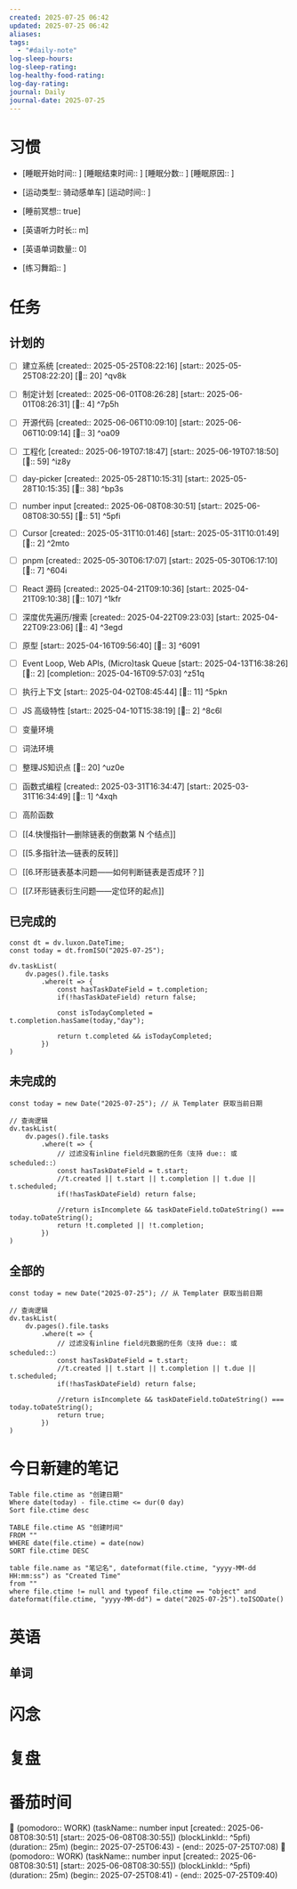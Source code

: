 ```yaml
---
created: 2025-07-25 06:42
updated: 2025-07-25 06:42
aliases: 
tags:
  - "#daily-note"
log-sleep-hours: 
log-sleep-rating: 
log-healthy-food-rating: 
log-day-rating: 
journal: Daily
journal-date: 2025-07-25
---
```

# 习惯
- [睡眠开始时间:: ] [睡眠结束时间:: ] [睡眠分数:: ] [睡眠原因:: ] 
- [运动类型:: 骑动感单车] [运动时间:: ]
- [睡前冥想:: true]

- [英语听力时长:: m]
- [英语单词数量:: 0]

- [练习舞蹈:: ]

# 任务

## 计划的

- [ ] 建立系统 [created:: 2025-05-25T08:22:16] [start:: 2025-05-25T08:22:20] [🍅:: 20]  ^qv8k
- [ ] 制定计划 [created:: 2025-06-01T08:26:28] [start:: 2025-06-01T08:26:31] [🍅:: 4]  ^7p5h
- [ ] 开源代码 [created:: 2025-06-06T10:09:10] [start:: 2025-06-06T10:09:14] [🍅:: 3]  ^oa09
- [ ] 工程化 [created:: 2025-06-19T07:18:47] [start:: 2025-06-19T07:18:50] [🍅:: 59]  ^iz8y
- [ ] day-picker [created:: 2025-05-28T10:15:31] [start:: 2025-05-28T10:15:35] [🍅:: 38]  ^bp3s
- [ ] number input [created:: 2025-06-08T08:30:51] [start:: 2025-06-08T08:30:55] [🍅:: 51]  ^5pfi
- [ ] Cursor [created:: 2025-05-31T10:01:46] [start:: 2025-05-31T10:01:49] [🍅:: 2]  ^2mto

- [ ] pnpm [created:: 2025-05-30T06:17:07] [start:: 2025-05-30T06:17:10] [🍅:: 7]  ^604i
- [ ] React 源码 [created:: 2025-04-21T09:10:36]  [start:: 2025-04-21T09:10:38] [🍅:: 107]  ^1kfr
- [ ] 深度优先遍历/搜索 [created:: 2025-04-22T09:23:03] [start:: 2025-04-22T09:23:06]  [🍅:: 4]  ^3egd

- [ ] 原型 [start:: 2025-04-16T09:56:40] [🍅:: 3]  ^6091
- [ ] Event Loop, Web APIs, (Micro)task Queue [start:: 2025-04-13T16:38:26] [🍅:: 2]  [completion:: 2025-04-16T09:57:03]  ^z51q
- [ ] 执行上下文 [start:: 2025-04-02T08:45:44]  [🍅:: 11] ^5pkn
- [ ] JS 高级特性 [start:: 2025-04-10T15:38:19] [🍅:: 2]  ^8c6l
- [ ] 变量环境 
- [ ] 词法环境
- [ ] 整理JS知识点 [🍅:: 20] ^uz0e
- [ ] 函数式编程 [created:: 2025-03-31T16:34:47] [start:: 2025-03-31T16:34:49] [🍅:: 1]  ^4xqh
- [ ] 高阶函数 
- [ ] [[4.快慢指针—删除链表的倒数第 N 个结点]]
- [ ] [[5.多指针法—链表的反转]]
- [ ] [[6.环形链表基本问题——如何判断链表是否成环？]]
- [ ] [[7.环形链表衍生问题——定位环的起点]]

## 已完成的
```dataviewjs
const dt = dv.luxon.DateTime;
const today = dt.fromISO("2025-07-25");

dv.taskList(
    dv.pages().file.tasks
        .where(t => {
            const hasTaskDateField = t.completion;
            if(!hasTaskDateField) return false;
            
            const isTodayCompleted = t.completion.hasSame(today,"day");
            
            return t.completed && isTodayCompleted;
        })
)
```


## 未完成的

```dataviewjs
const today = new Date("2025-07-25"); // 从 Templater 获取当前日期

// 查询逻辑
dv.taskList(
    dv.pages().file.tasks
        .where(t => {
	        // 过滤没有inline field元数据的任务（支持 due:: 或 scheduled::）
            const hasTaskDateField = t.start;
            //t.created || t.start || t.completion || t.due || t.scheduled;
            if(!hasTaskDateField) return false;
            
            //return isIncomplete && taskDateField.toDateString() === today.toDateString();
            return !t.completed || !t.completion;
        })
)
```

## 全部的
```dataviewjs
const today = new Date("2025-07-25"); // 从 Templater 获取当前日期

// 查询逻辑
dv.taskList(
    dv.pages().file.tasks
        .where(t => {
	        // 过滤没有inline field元数据的任务（支持 due:: 或 scheduled::）
            const hasTaskDateField = t.start;
            //t.created || t.start || t.completion || t.due || t.scheduled;
            if(!hasTaskDateField) return false;
            
            //return isIncomplete && taskDateField.toDateString() === today.toDateString();
            return true;
        })
)
```

# 今日新建的笔记
```dataview
Table file.ctime as "创建日期"
Where date(today) - file.ctime <= dur(0 day)
Sort file.ctime desc
```

```dataview
TABLE file.ctime AS "创建时间"
FROM ""
WHERE date(file.ctime) = date(now)
SORT file.ctime DESC
```

```dataview
table file.name as "笔记名", dateformat(file.ctime, "yyyy-MM-dd HH:mm:ss") as "Created Time"
from ""
where file.ctime != null and typeof file.ctime == "object" and dateformat(file.ctime, "yyyy-MM-dd") = date("2025-07-25").toISODate()
```

# 英语
## 单词

# 闪念



# 复盘


# 番茄时间

🍅 (pomodoro:: WORK) (taskName:: number input [created:: 2025-06-08T08:30:51] [start:: 2025-06-08T08:30:55]) (blockLinkId::  ^5pfi) (duration:: 25m) (begin:: 2025-07-25T06:43) - (end:: 2025-07-25T07:08)
🍅 (pomodoro:: WORK) (taskName:: number input [created:: 2025-06-08T08:30:51] [start:: 2025-06-08T08:30:55]) (blockLinkId::  ^5pfi) (duration:: 25m) (begin:: 2025-07-25T08:41) - (end:: 2025-07-25T09:40)